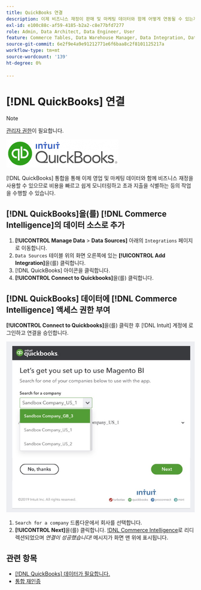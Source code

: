 ```yaml
---
title: QuickBooks 연결
description: 이제 비즈니스 재정이 판매 및 마케팅 데이터와 함께 어떻게 연동될 수 있는지 알아보고 비용을 빠르고 쉽게 탭하고, 과소비를 식별하는 등의 작업을 수행할 수 있습니다.
exl-id: e100c88c-af59-4185-b2a2-c8e77bfd7277
role: Admin, Data Architect, Data Engineer, User
feature: Commerce Tables, Data Warehouse Manager, Data Integration, Data Import/Export
source-git-commit: 6e2f9e4a9e91212771e6f6baa8c2f8101125217a
workflow-type: tm+mt
source-wordcount: '139'
ht-degree: 0%

---
```


# [!DNL QuickBooks] 연결

>[!NOTE]
>
>[관리자 권한](../../../administrator/user-management/user-management.md)이 필요합니다.

![](../../../assets/Quickbooks.png)

[!DNL QuickBooks] 통합을 통해 이제 영업 및 마케팅 데이터와 함께 비즈니스 재정을 사용할 수 있으므로 비용을 빠르고 쉽게 모니터링하고 초과 지출을 식별하는 등의 작업을 수행할 수 있습니다.

## [!DNL QuickBooks]을(를) [!DNL Commerce Intelligence]의 데이터 소스로 추가

1. **[!UICONTROL Manage Data** > **Data Sources]** 아래의 `Integrations` 페이지로 이동합니다.
1. `Data Sources` 테이블 위의 화면 오른쪽에 있는 **[!UICONTROL Add Integration]**&#x200B;을(를) 클릭합니다.
1. [!DNL QuickBooks] 아이콘을 클릭합니다.
1. **[!UICONTROL Connect to Quickbooks]**&#x200B;을(를) 클릭합니다.

## [!DNL QuickBooks] 데이터에 [!DNL Commerce Intelligence] 액세스 권한 부여

**[!UICONTROL Connect to Quickbooks]**&#x200B;을(를) 클릭한 후 [!DNL Intuit] 계정에 로그인하고 연결을 승인합니다.

![](../../../assets/QuickBooks_App_Store_1.jpg)

1. `Search for a company` 드롭다운에서 회사를 선택합니다.
1. **[!UICONTROL Next]**&#x200B;을(를) 클릭합니다. [!DNL Commerce Intelligence](으)로 리디렉션되었으며 *연결이 성공했습니다!* 메시지가 화면 맨 위에 표시됩니다.

## 관련 항목

* [ [!DNL QuickBooks] 데이터가 필요합니다.](../integrations/quickbooks-data.md)
* [통합 재인증](https://experienceleague.adobe.com/docs/commerce-knowledge-base/kb/how-to/mbi-reauthenticating-integrations.html)
